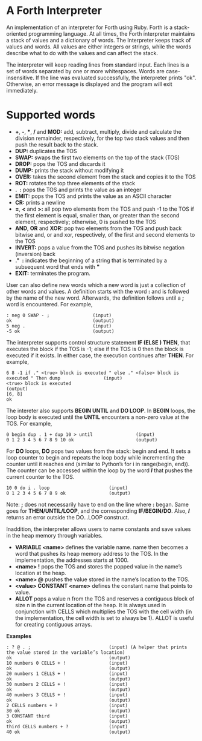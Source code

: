 # A Forth Interpreter
An implementation of an interpreter for Forth using Ruby. Forth is a stack-oriented programming language. At all times, the Forth interpreter maintains a stack of values and a dictionary of words. The Interpreter keeps track of values and words. All values are either integers or strings, while the words describe what to do with the values and can affect the stack.


The interpreter will keep reading lines from standard input. Each lines is a set of words separated by one or more whitespaces. Words are case-insensitive. If the line was evaluated successfully, the interpreter prints "ok". Otherwise, an error message is displayed and the program will exit immediately. 

# Supported words

- **+**, **-**, **\***, **/** and **MOD\:** add, subtract, multiply, divide and calculate the division remainder, respectively, for the top two stack values and then push the result back to the stack.
- **DUP\:** duplicates the TOS
- **SWAP\:** swaps the first two elements on the top of the stack (TOS)
- **DROP\:** pops the TOS and discards it
- **DUMP\:** prints the stack without modifying it
- **OVER\:** takes the second element from the stack and copies it to the TOS
- **ROT\:** rotates the top three elements of the stack
- **.&ensp;\:** pops the TOS and prints the value as an integer
- **EMIT\:** pops the TOS and prints the value as an ASCII character
- **CR\:** prints a newline
- **=**, **<** and **>\:** all pop two elements from the TOS and push -1 to the TOS if the first element is equal, smaller than, or greater than the second element, respectively; otherwise, 0 is pushed to the TOS
- **AND**, **OR** and **XOR\:** pop two elements from the TOS and push back bitwise and, or and xor, respectively, of the first and second elements to the TOS
- **INVERT\:** pops a value from the TOS and pushes its bitwise negation (inversion) back
- **."&ensp;\:** indicates the beginning of a string that is terminated by a subsequent word that ends with **"**
- **EXIT\:** terminates the program. 


User can also define new words which a new word is just a collection of other words and values. A definition starts with the word **:** and is followed by the name of the new word. Afterwards, the definition follows until a **;** word is encountered.  For example,
```
: neg 0 SWAP - ;                (input)
ok                              (output)
5 neg .                         (input)
-5 ok                           (output)
```

The interpreter supports control structure statement **IF <true> (ELSE <false>) THEN**, that executes the <true> block if the TOS is -1; else if the TOS is 0 then the <false> block is executed if it exists. In either case, the execution continues after **THEN**. For example,
```
6 8 -1 if ." <true> block is executed " else ." <false> block is executed " Then dump                (input)
<true> block is executed                                                                             (output)
[6, 8]
ok                                                                                                   
```
  
The intereter also supports **BEGIN <body> UNTIL** and **DO <body> LOOP**. In **BEGIN** loops, the loop body <body> is executed until the **UNTIL** encounters a non-zero value at the TOS. For example,
```
0 begin dup . 1 + dup 10 > until                (input)
0 1 2 3 4 5 6 7 8 9 10 ok                       (output)
```
  
For **DO** loops, **DO** pops two values from the stack: begin and end. It sets a loop counter to begin and repeats the loop body while incrementing the counter until it reaches end (similar to Python’s for i in range(begin, end)). The counter can be accessed within the loop by the word ***I*** that pushes the current counter to the TOS.
```
10 0 do i . loop                      (input)
0 1 2 3 4 5 6 7 8 9 ok                (output)
```

Note: **;** does not necessarily have to end on the line where **:** began. Same goes for **THEN/UNTIL/LOOP**, and the corresponding **IF/BEGIN/DO**. Also, ***I*** returns an error outside the DO...LOOP construct.
  
  
Inaddition, the interpreter allows users to name constants and save values in the heap memory through variables.
- **VARIABLE \<name\>** defines the variable name. name then becomes a word that pushes its heap memory address to the TOS. In the implementation, the addresses starts at 1000.
- **\<name\> !** pops the TOS and stores the popped value in the name’s location at the heap.
- **\<name\> @** pushes the value stored in the name’s location to the TOS.
- **\<value\> CONSTANT \<name\>** defines the constant name that points to value. 
- **ALLOT** pops a value n from the TOS and reserves a contiguous block of size n in the current location of the heap. It is always used in conjunction with CELLS which multiplies the TOS with the cell width (in the implementation, the cell width is set to always be 1). ALLOT is useful for creating contiguous arrays.

**Examples**

```
: ? @ . ;                             (input) (A helper that prints the value stored in the variable’s location)
ok                                    (output)
10 numbers 0 CELLS + !                (input)
ok                                    (output)      
20 numbers 1 CELLS + !                (input)
ok                                    (output)
30 numbers 2 CELLS + !                (input)
ok                                    (output)
40 numbers 3 CELLS + !                (input)
ok                                    (output)
2 CELLS numbers + ?                   (input)
30 ok                                 (output)
3 CONSTANT third                      (input)
ok                                    (output)
third CELLS numbers + ?               (input)
40 ok                                 (output)
```
